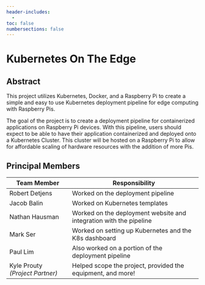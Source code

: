 ```yaml
---
header-includes:
  -
toc: false
numbersections: false
---
```


# Kubernetes On The Edge

## Abstract

This project utilizes Kubernetes, Docker, and a Raspberry Pi to create a simple
and easy to use Kubernetes deployment pipeline for edge computing with Raspberry
Pis.

The goal of the project is to create a deployment pipeline for containerized
applications on Raspberry Pi devices. With this pipeline, users should expect to
be able to have their application containerized and deployed onto a Kubernetes
Cluster. This cluster will be hosted on a Raspberry Pi to allow for affordable
scaling of hardware resources with the addition of more Pis.

## Principal Members

| Team Member                     | Responsibility                                                     |
|---------------------------------|--------------------------------------------------------------------|
| Robert Detjens                  | Worked on the deployment pipeline                                  |
| Jacob Balin                     | Worked on Kubernetes templates                                     |
| Nathan Hausman                  | Worked on the deployment website and integration with the pipeline |
| Mark Ser                        | Worked on setting up Kubernetes and the K8s dashboard              |
| Paul Lim                        | Also worked on a portion of the deployment pipeline                |
| Kyle Prouty *(Project Partner)* | Helped scope the project, provided the equipment, and more!        |
